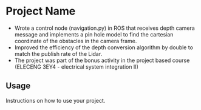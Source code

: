 # Project Name

- Wrote a control node (navigation.py) in ROS that receives depth camera message and implements a pin hole model to find the cartesian coordinate of the obstacles in the camera frame. 
- Improved the efficiency of the depth conversion algorithm by double to match the publish rate of the Lidar.
- The project was part of the bonus activity in the project based course (ELECENG 3EY4 - electrical system integration II)


## Usage

Instructions on how to use your project.

